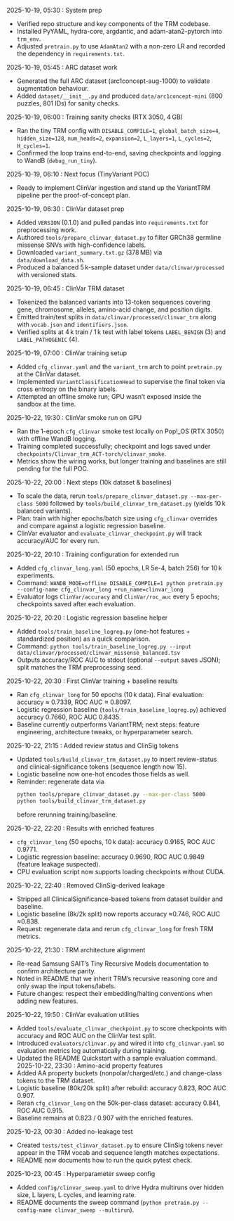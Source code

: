 2025-10-19, 05:30 : System prep
- Verified repo structure and key components of the TRM codebase.
- Installed PyYAML, hydra-core, argdantic, and adam-atan2-pytorch into `trm_env`.
- Adjusted `pretrain.py` to use `AdamAtan2` with a non-zero LR and recorded the dependency in `requirements.txt`.

2025-10-19, 05:45 : ARC dataset work
- Generated the full ARC dataset (arc1concept-aug-1000) to validate augmentation behaviour.
- Added `dataset/__init__.py` and produced `data/arc1concept-mini` (800 puzzles, 801 IDs) for sanity checks.

2025-10-19, 06:00 : Training sanity checks (RTX 3050, 4 GB)
- Ran the tiny TRM config with `DISABLE_COMPILE=1`, `global_batch_size=4`, `hidden_size=128`, `num_heads=2`, `expansion=2`, `L_layers=1`, `L_cycles=2`, `H_cycles=1`.
- Confirmed the loop trains end-to-end, saving checkpoints and logging to WandB (`debug_run_tiny`).

2025-10-19, 06:10 : Next focus (TinyVariant POC)
- Ready to implement ClinVar ingestion and stand up the VariantTRM pipeline per the proof-of-concept plan.

2025-10-19, 06:30 : ClinVar dataset prep
- Added `VERSION` (0.1.0) and pulled pandas into `requirements.txt` for preprocessing work.
- Authored `tools/prepare_clinvar_dataset.py` to filter GRCh38 germline missense SNVs with high-confidence labels.
- Downloaded `variant_summary.txt.gz` (378 MB) via `data/download_data.sh`.
- Produced a balanced 5 k-sample dataset under `data/clinvar/processed` with versioned stats.

2025-10-19, 06:45 : ClinVar TRM dataset
- Tokenized the balanced variants into 13-token sequences covering gene, chromosome, alleles, amino-acid change, and position digits.
- Emitted train/test splits in `data/clinvar/processed/clinvar_trm` along with `vocab.json` and `identifiers.json`.
- Verified splits at 4 k train / 1 k test with label tokens `LABEL_BENIGN` (3) and `LABEL_PATHOGENIC` (4).

2025-10-19, 07:00 : ClinVar training setup
- Added `cfg_clinvar.yaml` and the `variant_trm` arch to point `pretrain.py` at the ClinVar dataset.
- Implemented `VariantClassificationHead` to supervise the final token via cross entropy on the binary labels.
- Attempted an offline smoke run; GPU wasn’t exposed inside the sandbox at the time.

2025-10-22, 19:30 : ClinVar smoke run on GPU
- Ran the 1-epoch `cfg_clinvar` smoke test locally on Pop!_OS (RTX 3050) with offline WandB logging.
- Training completed successfully; checkpoint and logs saved under `checkpoints/Clinvar_trm_ACT-torch/clinvar_smoke`.
- Metrics show the wiring works, but longer training and baselines are still pending for the full POC.

2025-10-22, 20:00 : Next steps (10k dataset & baselines)
- To scale the data, rerun `tools/prepare_clinvar_dataset.py --max-per-class 5000` followed by `tools/build_clinvar_trm_dataset.py` (yields 10 k balanced variants).
- Plan: train with higher epochs/batch size using `cfg_clinvar` overrides and compare against a logistic regression baseline.
- ClinVar evaluator and `evaluate_clinvar_checkpoint.py` will track accuracy/AUC for every run.

2025-10-22, 20:10 : Training configuration for extended run
- Added `cfg_clinvar_long.yaml` (50 epochs, LR 5e-4, batch 256) for 10 k experiments.
- Command: `WANDB_MODE=offline DISABLE_COMPILE=1 python pretrain.py --config-name cfg_clinvar_long +run_name=clinvar_long`
- Evaluator logs `ClinVar/accuracy` and `ClinVar/roc_auc` every 5 epochs; checkpoints saved after each evaluation.

2025-10-22, 20:20 : Logistic regression baseline helper
- Added `tools/train_baseline_logreg.py` (one-hot features + standardized position) as a quick comparison.
- Command: `python tools/train_baseline_logreg.py --input data/clinvar/processed/clinvar_missense_balanced.tsv`
- Outputs accuracy/ROC AUC to stdout (optional `--output` saves JSON); split matches the TRM preprocessing seed.

2025-10-22, 20:30 : First ClinVar training + baseline results
- Ran `cfg_clinvar_long` for 50 epochs (10 k data). Final evaluation: accuracy ≈ 0.7339, ROC AUC ≈ 0.8097.
- Logistic regression baseline (`tools/train_baseline_logreg.py`) achieved accuracy 0.7660, ROC AUC 0.8435.
- Baseline currently outperforms VariantTRM; next steps: feature engineering, architecture tweaks, or hyperparameter search.

2025-10-22, 21:15 : Added review status and ClinSig tokens
- Updated `tools/build_clinvar_trm_dataset.py` to insert review-status and clinical-significance tokens (sequence length now 15).
- Logistic baseline now one-hot encodes those fields as well.
- Reminder: regenerate data via
  ```bash
  python tools/prepare_clinvar_dataset.py --max-per-class 5000
  python tools/build_clinvar_trm_dataset.py
  ```
  before rerunning training/baseline.

2025-10-22, 22:20 : Results with enriched features
- `cfg_clinvar_long` (50 epochs, 10 k data): accuracy 0.9165, ROC AUC 0.9771.
- Logistic regression baseline: accuracy 0.9690, ROC AUC 0.9849 (feature leakage suspected).
- CPU evaluation script now supports loading checkpoints without CUDA.

2025-10-22, 22:40 : Removed ClinSig-derived leakage
- Stripped all ClinicalSignificance-based tokens from dataset builder and baseline.
- Logistic baseline (8k/2k split) now reports accuracy ≈0.746, ROC AUC ≈0.838.
- Request: regenerate data and rerun `cfg_clinvar_long` for fresh TRM metrics.

2025-10-22, 21:30 : TRM architecture alignment
- Re-read Samsung SAIT’s Tiny Recursive Models documentation to confirm architecture parity.
- Noted in README that we inherit TRM’s recursive reasoning core and only swap the input tokens/labels.
- Future changes: respect their embedding/halting conventions when adding new features.

2025-10-22, 19:50 : ClinVar evaluation utilities
- Added `tools/evaluate_clinvar_checkpoint.py` to score checkpoints with accuracy and ROC AUC on the ClinVar test split.
- Introduced `evaluators/clinvar.py` and wired it into `cfg_clinvar.yaml` so evaluation metrics log automatically during training.
- Updated the README Quickstart with a sample evaluation command.
2025-10-22, 23:30 : Amino-acid property features
- Added AA property buckets (nonpolar/charged/etc.) and change-class tokens to the TRM dataset.
- Logistic baseline (80k/20k split) after rebuild: accuracy 0.823, ROC AUC 0.907.
- Reran `cfg_clinvar_long` on the 50k-per-class dataset: accuracy 0.841, ROC AUC 0.915.
- Baseline remains at 0.823 / 0.907 with the enriched features.

2025-10-23, 00:30 : Added no-leakage test
- Created `tests/test_clinvar_dataset.py` to ensure ClinSig tokens never appear in the TRM vocab and sequence length matches expectations.
- README now documents how to run the quick pytest check.

2025-10-23, 00:45 : Hyperparameter sweep config
- Added `config/clinvar_sweep.yaml` to drive Hydra multiruns over hidden size, L layers, L cycles, and learning rate.
- README documents the sweep command (`python pretrain.py --config-name clinvar_sweep --multirun`).
